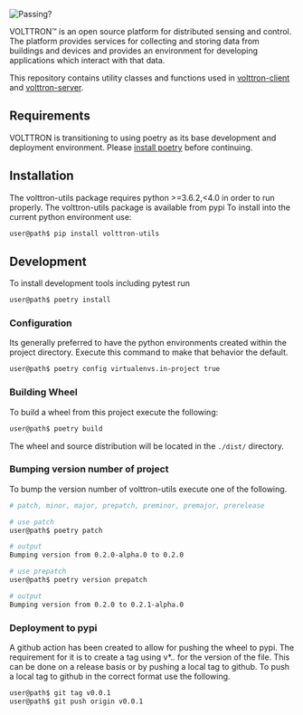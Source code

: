 
![Passing?](https://github.com/VOLTTRON/volttron-utils/actions/workflows/run-tests.yml/badge.svg)

VOLTTRON™ is an open source platform for distributed sensing and control. The platform provides services for collecting and storing data from buildings and devices and provides an environment for developing applications which interact with that data.

This repository contains utility classes and functions used in [volttron-client](https://github.com/VOLTTRON/volttron-client) and [volttron-server](https://github.com/VOLTTRON/volttron-server).

## Requirements

VOLTTRON is transitioning to using poetry as its base development and deployment environment.  Please
[install poetry](https://python-poetry.org/docs/#installation) before continuing.

## Installation

The volttron-utils package requires python >=3.6.2,<4.0 in order to run properly.  The volttron-utils package is available from pypi   To install into the current python environment use:

```bash
user@path$ pip install volttron-utils
```

## Development

To install development tools including pytest run

```bash
user@path$ poetry install
```

### Configuration

Its generally preferred to have the python environments created within the project directory.  Execute
this command to make that behavior the default.

```bash
user@path$ poetry config virtualenvs.in-project true
```

### Building Wheel

To build a wheel from this project execute the following:

```bash
user@path$ poetry build
```

The wheel and source distribution will be located in the ```./dist/``` directory.

### Bumping version number of project

To bump the version number of volttron-utils execute one of the following.

```bash
# patch, minor, major, prepatch, preminor, premajor, prerelease

# use patch
user@path$ poetry patch

# output
Bumping version from 0.2.0-alpha.0 to 0.2.0

# use prepatch
user@path$ poetry version prepatch

# output
Bumping version from 0.2.0 to 0.2.1-alpha.0
```

### Deployment to pypi

A github action has been created to allow for pushing the wheel to pypi.  The requirement for it is to create a tag using v*.*.* for the version of the file.  This can be done on a release basis or by pushing a local tag to github.  To push a local tag to github in the correct format use the following.

```bash
user@path$ git tag v0.0.1
user@path$ git push origin v0.0.1
```




